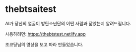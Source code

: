 # thebtsaitest
AI가 당신의 얼굴이 방탄소년단의 어떤 사람과 닮았는지 알려드립니다.

사용하려면: https://thebtstest.netlify.app

조코딩님의 영상을 보고 따라 만들었습니다.
